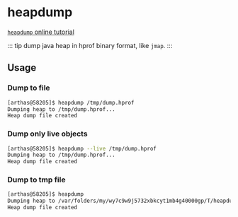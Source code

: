 # heapdump

[`heapdump` online tutorial](https://arthas.aliyun.com/doc/arthas-tutorials.html?language=en&id=command-heapdump)

::: tip
dump java heap in hprof binary format, like `jmap`.
:::

## Usage

### Dump to file

```bash
[arthas@58205]$ heapdump /tmp/dump.hprof
Dumping heap to /tmp/dump.hprof...
Heap dump file created
```

### Dump only live objects

```bash
[arthas@58205]$ heapdump --live /tmp/dump.hprof
Dumping heap to /tmp/dump.hprof...
Heap dump file created
```

### Dump to tmp file

```bash
[arthas@58205]$ heapdump
Dumping heap to /var/folders/my/wy7c9w9j5732xbkcyt1mb4g40000gp/T/heapdump2019-09-03-16-385121018449645518991.hprof...
Heap dump file created
```
